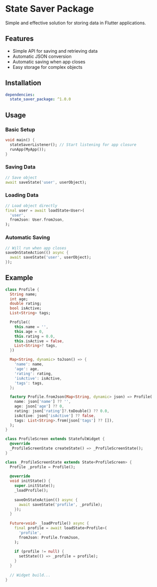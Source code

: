 # State Saver Package

Simple and effective solution for storing data in Flutter applications.

## Features

- Simple API for saving and retrieving data
- Automatic JSON conversion
- Automatic saving when app closes
- Easy storage for complex objects

## Installation

```yaml
dependencies:
  state_saver_package: ^1.0.0
```

## Usage

### Basic Setup

```dart
void main() {
  stateSaverListener(); // Start listening for app closure
  runApp(MyApp());
}
```

### Saving Data

```dart
// Save object
await saveState('user', userObject);
```

### Loading Data

```dart
// Load object directly
final user = await loadState<User>(
  'user',
  fromJson: User.fromJson,
);
```

### Automatic Saving

```dart
// Will run when app closes
saveOnStateAction(() async {
  await saveState('user', userObject);
});
```

## Example

```dart
class Profile {
  String name;
  int age;
  double rating;
  bool isActive;
  List<String> tags;

  Profile({
    this.name = '',
    this.age = 0,
    this.rating = 0.0,
    this.isActive = false,
    List<String>? tags,
  })

  Map<String, dynamic> toJson() => {
    'name': name,
    'age': age,
    'rating': rating,
    'isActive': isActive,
    'tags': tags,
  };

  factory Profile.fromJson(Map<String, dynamic> json) => Profile(
    name: json['name'] ?? '',
    age: json['age'] ?? 0,
    rating: json['rating']?.toDouble() ?? 0.0,
    isActive: json['isActive'] ?? false,
    tags: List<String>.from(json['tags'] ?? []),
  );
}

class ProfileScreen extends StatefulWidget {
  @override
  _ProfileScreenState createState() => _ProfileScreenState();
}

class _ProfileScreenState extends State<ProfileScreen> {
  Profile _profile = Profile();
  
  @override
  void initState() {
    super.initState();
    _loadProfile();
    
    saveOnStateAction(() async {
      await saveState('profile', _profile);
    });
  }
  
  Future<void> _loadProfile() async {
    final profile = await loadState<Profile>(
      'profile',
      fromJson: Profile.fromJson,
    );
    
    if (profile != null) {
      setState(() => _profile = profile);
    }
  }
  
  // Widget build...
}
```